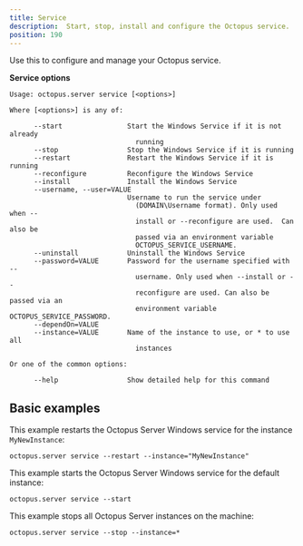 ```yaml
---
title: Service
description:  Start, stop, install and configure the Octopus service.
position: 190
---
```


Use this to configure and manage your Octopus service.

**Service options**

```text
Usage: octopus.server service [<options>]

Where [<options>] is any of:

      --start                Start the Windows Service if it is not already
                               running
      --stop                 Stop the Windows Service if it is running
      --restart              Restart the Windows Service if it is running
      --reconfigure          Reconfigure the Windows Service
      --install              Install the Windows Service
      --username, --user=VALUE
                             Username to run the service under
                               (DOMAIN\Username format). Only used when --
                               install or --reconfigure are used.  Can also be
                               passed via an environment variable
                               OCTOPUS_SERVICE_USERNAME.
      --uninstall            Uninstall the Windows Service
      --password=VALUE       Password for the username specified with --
                               username. Only used when --install or --
                               reconfigure are used. Can also be passed via an
                               environment variable OCTOPUS_SERVICE_PASSWORD.
      --dependOn=VALUE
      --instance=VALUE       Name of the instance to use, or * to use all
                               instances

Or one of the common options:

      --help                 Show detailed help for this command
```

## Basic examples

This example restarts the Octopus Server Windows service for the instance `MyNewInstance`:

```text
octopus.server service --restart --instance="MyNewInstance"
```

This example starts the Octopus Server Windows service for the default instance:

```text
octopus.server service --start
```

This example stops all Octopus Server instances on the machine:

```text
octopus.server service --stop --instance=*
```
